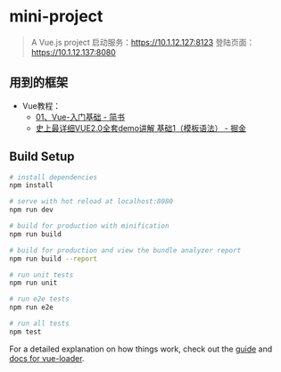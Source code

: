 # mini-project

> A Vue.js project
>启动服务：https://10.1.12.127:8123
>登陆页面：https://10.1.12.137:8080


## 用到的框架
* Vue教程：
    * [01、Vue-入门基础 - 简书 ](https://www.jianshu.com/p/611f638ed990)
    * [史上最详细VUE2.0全套demo讲解 基础1（模板语法） - 掘金 ](https://juejin.im/post/58d4a19e5c497d0057e9afc0)

## Build Setup

``` bash
# install dependencies
npm install

# serve with hot reload at localhost:8080
npm run dev

# build for production with minification
npm run build

# build for production and view the bundle analyzer report
npm run build --report

# run unit tests
npm run unit

# run e2e tests
npm run e2e

# run all tests
npm test
```

For a detailed explanation on how things work, check out the [guide](http://vuejs-templates.github.io/webpack/) and [docs for vue-loader](http://vuejs.github.io/vue-loader).
